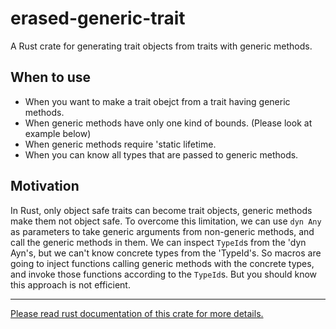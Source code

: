 # erased-generic-trait
A Rust crate for generating trait objects from traits with generic methods.

## When to use

- When you want to make a trait obejct from a trait having generic methods.
- When generic methods have only one kind of bounds. (Please look at example below)
- When generic methods require 'static lifetime.
- When you can know all types that are passed to generic methods.

## Motivation

In Rust, only object safe traits can become trait objects, generic methods make them not object safe.
To overcome this limitation, we can use `dyn Any` as parameters to take generic arguments
from non-generic methods, and call the generic methods in them.
We can inspect `TypeId`s from the 'dyn Ayn's, but we can't know concrete types from the 'TypeId's.
So macros are going to inject functions calling generic methods with the concrete types,
and invoke those functions according to the `TypeId`s.
But you should know this approach is not efficient.

---

[Please read rust documentation of this crate for more details.](https://docs.rs/erased-generic-trait/)
